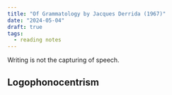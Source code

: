 ```yaml
---
title: "Of Grammatology by Jacques Derrida (1967)"
date: "2024-05-04"
draft: true
tags:
  - reading notes
---
```


Writing is not the capturing of speech.

## Logophonocentrism
